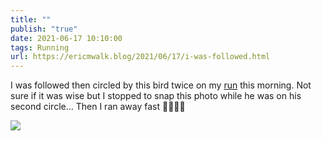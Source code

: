```yaml
---
title: ""
publish: "true"
date: 2021-06-17 10:10:00
tags: Running
url: https://ericmwalk.blog/2021/06/17/i-was-followed.html
---
```


I was followed then circled by this bird twice on my [run](https://www.strava.com/activities/5484768804) this morning. Not sure if it was wise but I stopped to snap this photo while he was on his second circle… Then I ran away fast 🤣🏃🏻‍♂️

![](https://ericmwalk.blog/uploads/2021/b7d2931f18.jpg)